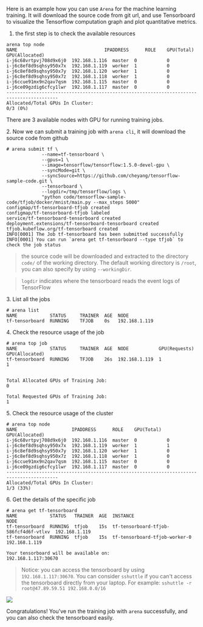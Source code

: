 
Here is an example how you can use `Arena` for the machine learning training. It will download the source code from git url, and use Tensorboard to visualize the Tensorflow computation graph and plot quantitative metrics.

1. the first step is to check the available resources

```
arena top node
NAME                                IPADDRESS      ROLE    GPU(Total)  GPU(Allocated)
i-j6c68vrtpvj708d9x6j0  192.168.1.116  master  0           0
i-j6c8ef8d9sqhsy950x7x  192.168.1.119  worker  1           0
i-j6c8ef8d9sqhsy950x7y  192.168.1.120  worker  1           0
i-j6c8ef8d9sqhsy950x7z  192.168.1.118  worker  1           0
i-j6ccue91mx9n2qav7qsm  192.168.1.115  master  0           0
i-j6ce09gzdig6cfcy1lwr  192.168.1.117  master  0           0
-----------------------------------------------------------------------------------------
Allocated/Total GPUs In Cluster:
0/3 (0%)
```

There are 3 available nodes with GPU for running training jobs.


2\. Now we can submit a training job with `arena cli`, it will download the source code from github

```
# arena submit tf \
             --name=tf-tensorboard \
             --gpus=1 \
             --image=tensorflow/tensorflow:1.5.0-devel-gpu \
             --syncMode=git \
             --syncSource=https://github.com/cheyang/tensorflow-sample-code.git \
             --tensorboard \
             --logdir=/tmp/tensorflow/logs \
             "python code/tensorflow-sample-code/tfjob/docker/mnist/main.py --max_steps 5000"
configmap/tf-tensorboard-tfjob created
configmap/tf-tensorboard-tfjob labeled
service/tf-tensorboard-tensorboard created
deployment.extensions/tf-tensorboard-tensorboard created
tfjob.kubeflow.org/tf-tensorboard created
INFO[0001] The Job tf-tensorboard has been submitted successfully
INFO[0001] You can run `arena get tf-tensorboard --type tfjob` to check the job status
```

> the source code will be downloaded and extracted to the directory `code/` of the working directory. The default working directory is `/root`, you can also specify by using `--workingDir`.

> `logdir` indicates where the tensorboard reads the event logs of TensorFlow

3\. List all the jobs

```
# arena list
NAME            STATUS     TRAINER  AGE  NODE
tf-tensorboard  RUNNING    TFJOB    0s   192.168.1.119
```

4\. Check the resource usage of the job

```
# arena top job
NAME            STATUS     TRAINER  AGE  NODE           GPU(Requests)  GPU(Allocated)
tf-tensorboard  RUNNING    TFJOB    26s  192.168.1.119  1              1


Total Allocated GPUs of Training Job:
0

Total Requested GPUs of Training Job:
1
```



5\. Check the resource usage of the cluster


```
# arena top node
NAME                    IPADDRESS      ROLE    GPU(Total)  GPU(Allocated)
i-j6c68vrtpvj708d9x6j0  192.168.1.116  master  0           0
i-j6c8ef8d9sqhsy950x7x  192.168.1.119  worker  1           1
i-j6c8ef8d9sqhsy950x7y  192.168.1.120  worker  1           0
i-j6c8ef8d9sqhsy950x7z  192.168.1.118  worker  1           0
i-j6ccue91mx9n2qav7qsm  192.168.1.115  master  0           0
i-j6ce09gzdig6cfcy1lwr  192.168.1.117  master  0           0
-----------------------------------------------------------------------------------------
Allocated/Total GPUs In Cluster:
1/3 (33%)
```


6\. Get the details of the specific job

```
# arena get tf-tensorboard
NAME            STATUS   TRAINER  AGE  INSTANCE                               NODE
tf-tensorboard  RUNNING  tfjob    15s  tf-tensorboard-tfjob-586fcf4d6f-vtlxv  192.168.1.119
tf-tensorboard  RUNNING  tfjob    15s  tf-tensorboard-tfjob-worker-0          192.168.1.119

Your tensorboard will be available on:
192.168.1.117:30670
```

> Notice: you can access the tensorboard by using `192.168.1.117:30670`. You can consider `sshuttle` if you can't access the tensorboard directly from your laptop. For example: `sshuttle -r root@47.89.59.51 192.168.0.0/16`


![](2-tensorboard.jpg)

Congratulations! You've run the training job with `arena` successfully, and you can also check the tensorboard easily.